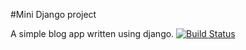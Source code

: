 #Mini Django project

A simple blog app written using django.
[![Build Status](https://travis-ci.org/debbiect246/django-blog.svg?branch=master)](https://travis-ci.org/debbiect246/django-blog)